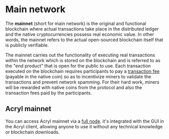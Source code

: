 # Main network

The **mainnet** (short for main network) is the original and functional blockchain where actual transactions take place in the distributed ledger and the native cryptocurrencies possess real economic value. In other words, the mainnet refers to the actual open-sourced blockchain itself that is publicly verifiable.

The mainnet carries out the functionality of executing real transactions within the network which is stored on the blockchain and is referred to as the "end product" that is open for the public to use.  Each transaction executed on the blockchain requires participants to pay a [transaction fee](/blockchain/transaction/transaction-fee.md) \(payable in the native coin\) so as to incentivize miners to validate the transactions and prevent network spamming. For their hard work, miners will be rewarded with native coins from the protocol and also the transaction fees paid by the participants.

## Acryl mainnet

You can access Acryl mainnet via a [full node](https://nodes.acrylnodes.com/api-docs/index.html). it's integrated with the GUI in the Acryl client, allowing anyone to use it without any technical knowledge or blockchain downloads.
